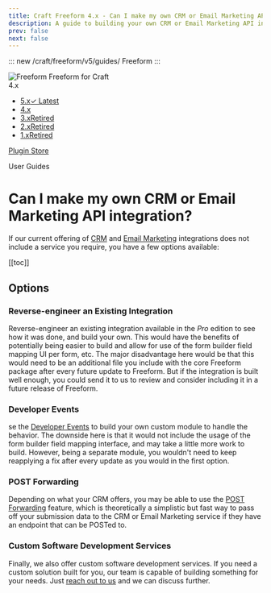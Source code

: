 ```yaml
---
title: Craft Freeform 4.x - Can I make my own CRM or Email Marketing API integration? - User Guide
description: A guide to building your own CRM or Email Marketing API integration for Freeform.
prev: false
next: false
---
```


<meta property="og:image" content="https://docs.solspace.com/extras/social/craft/freeform/freeform.png" />

::: new /craft/freeform/v5/guides/
Freeform
:::

<div id="pr-heading">
    <img src="https://docs.solspace.com/extras/icons/products/freeform-icon.png" alt="Freeform" class="pr-image">
    <span class="pr-name">Freeform</span>
    <span class="pr-category">for Craft</span>
    <div class="pr-v-wrapper">
        <div class="pr-v">
            <span class="pr-v-v">4.x</span>
            <span class="pr-v-arrow arrow down"></span>
        </div>
        <ul class="pr-v-list">
            <li><a href="/craft/freeform/v5/">5.x<span class="pr-v-type pr-latest">✓ Latest</span></a></li>
            <li><a href="/craft/freeform/v4/">4.x</a></li>
            <li><a href="/craft/freeform/v3/">3.x<span class="pr-v-type pr-retired">Retired</span></a></li>
            <li><a href="/craft/freeform/v2/">2.x<span class="pr-v-type pr-retired">Retired</span></a></li>
            <li><a href="/craft/freeform/v1/">1.x<span class="pr-v-type pr-retired">Retired</span></a></li>
        </ul>
    </div>
    <div class="pr-buy">
        <a href="https://plugins.craftcms.com/freeform" class="button button-blue"><span class="external-url">Plugin Store</span></a>
    </div>
</div>

<span class="page-section">User Guides</span>

# Can I make my own CRM or Email Marketing API integration?

If our current offering of [CRM](../integrations/crm/) and [Email Marketing](../integrations/email-marketing/) integrations does not include a service you require, you have a few options available:


[[toc]]


## Options

### Reverse-engineer an Existing Integration
Reverse-engineer an existing integration available in the _Pro_ edition to see how it was done, and build your own. This would have the benefits of potentially being easier to build and allow for use of the form builder field mapping UI per form, etc. The major disadvantage here would be that this would need to be an additional file you include with the core Freeform package after every future update to Freeform. But if the integration is built well enough, you could send it to us to review and consider including it in a future release of Freeform.

### Developer Events
se the [Developer Events](../developer/events/) to build your own custom module to handle the behavior. The downside here is that it would not include the usage of the form builder field mapping interface, and may take a little more work to build. However, being a separate module, you wouldn't need to keep reapplying a fix after every update as you would in the first option.

### POST Forwarding
Depending on what your CRM offers, you may be able to use the [POST Forwarding](../integrations/post-forwarding/) feature, which is theoretically a simplistic but fast way to pass off your submission data to the CRM or Email Marketing service if they have an endpoint that can be POSTed to.

### Custom Software Development Services
Finally, we also offer custom software development services. If you need a custom solution built for you, our team is capable of building something for your needs. Just [reach out to us](../support.md#create-a-support-ticket) and we can discuss further.